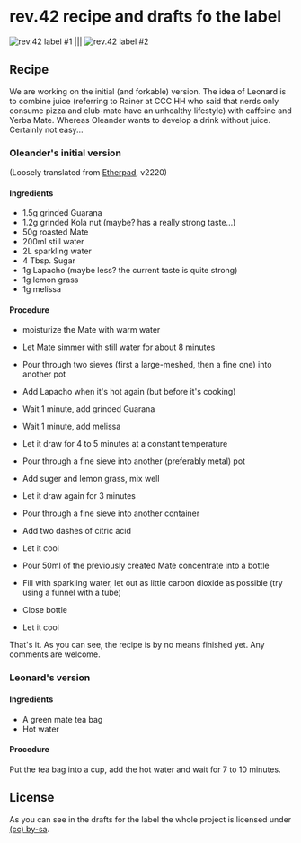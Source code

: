 rev.42 recipe and drafts fo the label
=====================================
![rev.42 label #1](http://ole.halde.0l3.de/rev42/versions/etikett_senkrecht_bash_rageguy_pathed.svg "rev.42 label #1") ||| ![rev.42 label #2](http://files.caracl.de/rev42/cover-clean-490.png "rev.42 label #2")

Recipe
------
We are working on the initial (and forkable) version.
The idea of Leonard is to combine juice (referring to Rainer at CCC HH who
said that nerds only consume pizza and club-mate have an unhealthy lifestyle)
with caffeine and Yerba Mate. Whereas Oleander wants to develop a drink
without juice. Certainly not easy...

### Oleander's __initial__ version ###

(Loosely translated from [Etherpad](http://piratepad.net/EuHzx9YOQT), v2220)

#### Ingredients ####

* 1.5g grinded Guarana
* 1.2g grinded Kola nut (maybe? has a really strong taste...)
* 50g roasted Mate
* 200ml still water
* 2L sparkling water
* 4 Tbsp. Sugar
* 1g Lapacho (maybe less? the current taste is quite strong)
* 1g lemon grass
* 1g melissa

#### Procedure ####

* moisturize the Mate with warm water
* Let Mate simmer with still water for about 8 minutes
* Pour through two sieves (first a large-meshed, then a fine one) into another
  pot
* Add Lapacho when it's hot again (but before it's cooking)
* Wait 1 minute, add grinded Guarana
* Wait 1 minute, add melissa
* Let it draw for 4 to 5 minutes at a constant temperature
* Pour through a fine sieve into another (preferably metal) pot
* Add suger and lemon grass, mix well
* Let it draw again for 3 minutes
* Pour through a fine sieve into another container
* Add two dashes of citric acid
* Let it cool

* Pour 50ml of the previously created Mate concentrate into a bottle
* Fill with sparkling water, let out as little carbon dioxide as
  possible (try using a funnel with a tube)
* Close bottle
* Let it cool

That's it. As you can see, the recipe is by no means finished yet. Any
comments are welcome.

### Leonard's version ###
#### Ingredients ####
* A green mate tea bag
* Hot water

#### Procedure ####
Put the tea bag into a cup, add the hot water and wait for 7 to 10 minutes.

License
-------
As you can see in the drafts for the label the whole project is licensed under
[(cc) by-sa](http://creativecommons.org/licenses/by-sa/3.0).
